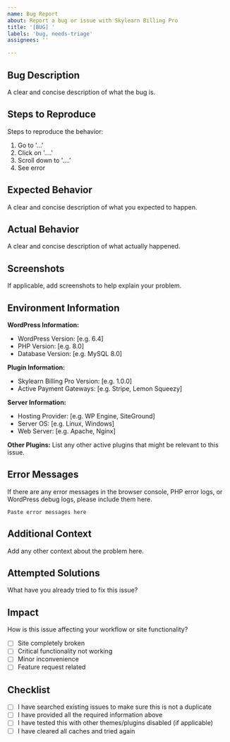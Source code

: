 ```yaml
---
name: Bug Report
about: Report a bug or issue with Skylearn Billing Pro
title: '[BUG] '
labels: 'bug, needs-triage'
assignees: ''

---
```


## Bug Description
A clear and concise description of what the bug is.

## Steps to Reproduce
Steps to reproduce the behavior:
1. Go to '...'
2. Click on '....'
3. Scroll down to '....'
4. See error

## Expected Behavior
A clear and concise description of what you expected to happen.

## Actual Behavior
A clear and concise description of what actually happened.

## Screenshots
If applicable, add screenshots to help explain your problem.

## Environment Information
**WordPress Information:**
- WordPress Version: [e.g. 6.4]
- PHP Version: [e.g. 8.0]
- Database Version: [e.g. MySQL 8.0]

**Plugin Information:**
- Skylearn Billing Pro Version: [e.g. 1.0.0]
- Active Payment Gateways: [e.g. Stripe, Lemon Squeezy]

**Server Information:**
- Hosting Provider: [e.g. WP Engine, SiteGround]
- Server OS: [e.g. Linux, Windows]
- Web Server: [e.g. Apache, Nginx]

**Other Plugins:**
List any other active plugins that might be relevant to this issue.

## Error Messages
If there are any error messages in the browser console, PHP error logs, or WordPress debug logs, please include them here.

```
Paste error messages here
```

## Additional Context
Add any other context about the problem here.

## Attempted Solutions
What have you already tried to fix this issue?

## Impact
How is this issue affecting your workflow or site functionality?
- [ ] Site completely broken
- [ ] Critical functionality not working
- [ ] Minor inconvenience
- [ ] Feature request related

## Checklist
- [ ] I have searched existing issues to make sure this is not a duplicate
- [ ] I have provided all the required information above
- [ ] I have tested this with other themes/plugins disabled (if applicable)
- [ ] I have cleared all caches and tried again